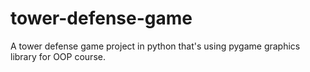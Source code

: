 # tower-defense-game
A tower defense game project in python that's using pygame graphics library for OOP course.
